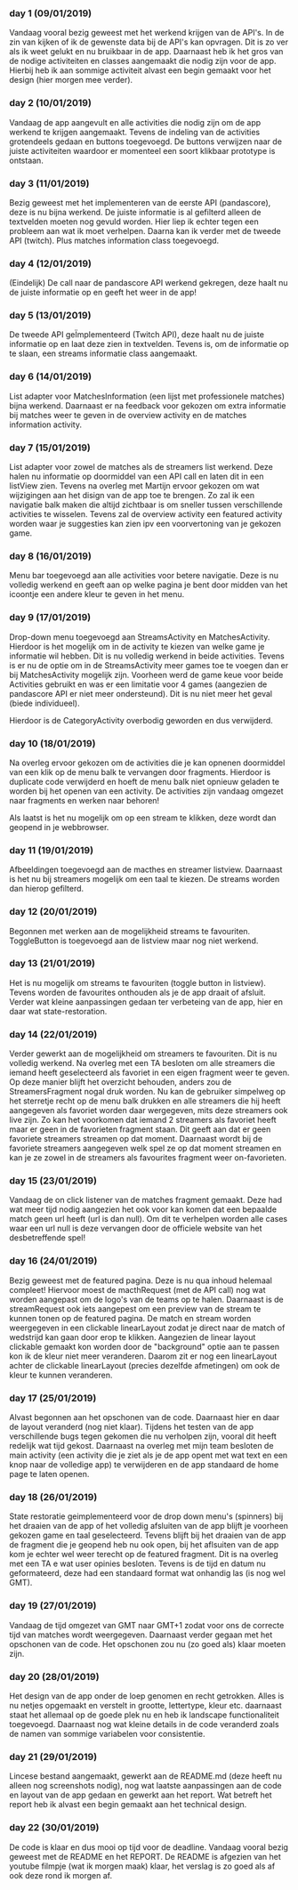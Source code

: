 ### day 1 (09/01/2019)
Vandaag vooral bezig geweest met het werkend krijgen van de API's. In de zin van kijken of ik de gewenste data bij de API's kan opvragen. Dit is zo ver als ik weet gelukt en nu bruikbaar in de app. Daarnaast heb ik het gros van de nodige activiteiten en classes aangemaakt die nodig zijn voor de app. Hierbij heb ik aan sommige activiteit alvast een begin gemaakt voor het design (hier morgen mee verder).

### day 2 (10/01/2019)
Vandaag de app aangevult en alle activities die nodig zijn om de app werkend te krijgen aangemaakt. Tevens de indeling van de activities grotendeels gedaan en buttons toegevoegd. De buttons verwijzen naar de juiste activiteiten waardoor er momenteel een soort klikbaar prototype is ontstaan.

### day 3 (11/01/2019)
Bezig geweest met het implementeren van de eerste API (pandascore), deze is nu bijna werkend. De juiste informatie is al gefilterd alleen de textvelden moeten nog gevuld worden. Hier liep ik echter tegen een probleem aan wat ik moet verhelpen. Daarna kan ik verder met de tweede API (twitch). Plus matches information class toegevoegd.

### day 4 (12/01/2019)
(Eindelijk) De call naar de pandascore API werkend gekregen, deze haalt nu de juiste informatie op en geeft het weer in de app!

### day 5 (13/01/2019)
De tweede API geÏmplementeerd (Twitch API), deze haalt nu de juiste informatie op en laat deze zien in textvelden. Tevens is, om de informatie op te slaan, een streams informatie class aangemaakt.

### day 6 (14/01/2019)
List adapter voor MatchesInformation (een lijst met professionele matches) bijna werkend. Daarnaast er na feedback voor gekozen om extra informatie bij matches weer te geven in de overview activity en de matches information activity. 

### day 7 (15/01/2019)
List adapter voor zowel de matches als de streamers list werkend. Deze halen nu informatie op doormiddel van een API call en laten dit in een listView zien. Tevens na overleg met Martijn ervoor gekozen om wat wijzigingen aan het disign van de app toe te brengen. Zo zal ik een navigatie balk maken die altijd zichtbaar is om sneller tussen verschillende activities te wisselen. Tevens zal de overview activity een featured activity worden waar je suggesties kan zien ipv een voorvertoning van je gekozen game.

### day 8 (16/01/2019)
Menu bar toegevoegd aan alle activities voor betere navigatie. Deze is nu volledig werkend en geeft aan op welke pagina je bent door midden van het icoontje een andere kleur te geven in het menu. 

### day 9 (17/01/2019)
Drop-down menu toegevoegd aan StreamsActivity en MatchesActivity. Hierdoor is het mogelijk om in de activity te kiezen van welke game je informatie wil hebben. Dit is nu volledig werkend in beide activities. Tevens is er nu de optie om in de StreamsActivity meer games toe te voegen dan er bij MatchesActivity mogelijk zijn. Voorheen werd de game keue voor beide Activities gebruikt en was er een limitatie voor 4 games (aangezien de pandascore API er niet meer ondersteund). Dit is nu niet meer het geval (biede individueel).

Hierdoor is de CategoryActivity overbodig geworden en dus verwijderd.

### day 10 (18/01/2019)
Na overleg ervoor gekozen om de activities die je kan opnenen doormiddel van een klik op de menu balk te vervangen door fragments. Hierdoor is duplicate code verwijderd en hoeft de menu balk niet opnieuw geladen te worden bij het openen van een activity. De activities zijn vandaag omgezet naar fragments en werken naar behoren!

Als laatst is het nu mogelijk om op een stream te klikken, deze wordt dan geopend in je webbrowser.

### day 11 (19/01/2019)
Afbeeldingen toegevoegd aan de macthes en streamer listview. Daarnaast is het nu bij streamers mogelijk om een taal te kiezen. De streams worden dan hierop gefilterd.

### day 12 (20/01/2019)
Begonnen met werken aan de mogelijkheid streams te favouriten. ToggleButton is toegevoegd aan de listview maar nog niet werkend.


### day 13 (21/01/2019)
Het is nu mogelijk om streams te favouriten (toggle button in listview). Tevens worden de favourites onthouden als je de app draait of afsluit. Verder wat kleine aanpassingen gedaan ter verbeteing van de app, hier en daar wat state-restoration.

### day 14 (22/01/2019)
Verder gewerkt aan de mogelijkheid om streamers te favouriten. Dit is nu volledig werkend. Na overleg met een TA besloten om alle streamers die iemand heeft geselecteerd als favoriet in een eigen fragment weer te geven. Op deze manier blijft het overzicht behouden, anders zou de StreamersFragment nogal druk worden. Nu kan de gebruiker simpelweg op het sterretje recht op de menu balk drukken en alle streamers die hij heeft aangegeven als favoriet worden daar wergegeven, mits deze streamers ook live zijn. Zo kan het voorkomen dat iemand 2 streamers als favoriet heeft maar er geen in de favorieten fragment staan. Dit geeft aan dat er geen favoriete streamers streamen op dat moment. Daarnaast wordt bij de favoriete streamers aangegeven welk spel ze op dat moment streamen en kan je ze zowel in de streamers als favourites fragment weer on-favorieten.

### day 15 (23/01/2019)
Vandaag de on click listener van de matches fragment gemaakt. Deze had wat meer tijd nodig aangezien het ook voor kan komen dat een bepaalde match geen url heeft (url is dan null). Om dit te verhelpen worden alle cases waar een url null is deze vervangen door de officiele website van het desbetreffende spel!


### day 16 (24/01/2019)
Bezig geweest met de featured pagina. Deze is nu qua inhoud helemaal compleet! Hiervoor moest de macthRequest (met de API call) nog wat worden aangepast om de logo's van de teams op te halen. Daarnaast is de streamRequest ook iets aangepest om een preview van de stream te kunnen tonen op de featured pagina. De match en stream worden weergegeven in een clickable linearLayout zodat je direct naar de match of wedstrijd kan gaan door erop te klikken. Aangezien de linear layout clickable gemaakt kon worden door de "background" optie aan te passen kon ik de kleur niet meer veranderen. Daarom zit er nog een linearLayout achter de clickable linearLayout (precies dezelfde afmetingen) om ook de kleur te kunnen veranderen.

### day 17 (25/01/2019)
Alvast begonnen aan het opschonen van de code. Daarnaast hier en daar de layout veranderd (nog niet klaar). Tijdens het testen van de app verschillende bugs tegen gekomen die nu verholpen zijn, vooral dit heeft redelijk wat tijd gekost. Daarnaast na overleg met mijn team besloten de main activity (een activity die je ziet als je de app opent met wat text en een knop naar de volledige app) te verwijderen en de app standaard de home page te laten openen.

### day 18 (26/01/2019)
State restoratie geimplementeerd voor de drop down menu's (spinners) bij het draaien van de app of het volledig afsluiten van de app blijft je voorheen gekozen game en taal geselecteerd. Tevens blijft bij het draaien van de app de fragment die je geopend heb nu ook open, bij het aflsuiten van de app kom je echter wel weer terecht op de featured fragment. Dit is na overleg met een TA e wat user opinies besloten. Tevens is de tijd en datum nu geformateerd, deze had een standaard format wat onhandig las (is nog wel GMT). 

### day 19 (27/01/2019)
Vandaag de tijd omgezet van GMT naar GMT+1 zodat voor ons de correcte tijd van matches wordt weergegeven. Daarnaast verder gegaan met het opschonen van de code. Het opschonen zou nu (zo goed als) klaar moeten zijn.

### day 20 (28/01/2019)
Het design van de app onder de loep genomen en recht getrokken. Alles is nu netjes opgemaakt en verstelt in grootte, lettertype, kleur etc. daarnaast staat het allemaal op de goede plek nu en heb ik landscape functionaliteit toegevoegd. Daarnaast nog wat kleine details in de code veranderd zoals de namen van sommige variabelen voor consistentie.

### day 21 (29/01/2019)
Lincese bestand aangemaakt, gewerkt aan de README.md (deze heeft nu alleen nog screenshots nodig), nog wat laatste aanpassingen aan de code en layout van de app gedaan en gewerkt aan het report. Wat betreft het report heb ik alvast een begin gemaakt aan het technical design.

### day 22 (30/01/2019)
De code is klaar en dus mooi op tijd voor de deadline. Vandaag vooral bezig geweest met de README en het REPORT. De README is afgezien van het youtube filmpje (wat ik morgen maak) klaar, het verslag is zo goed als af ook deze rond ik morgen af.
